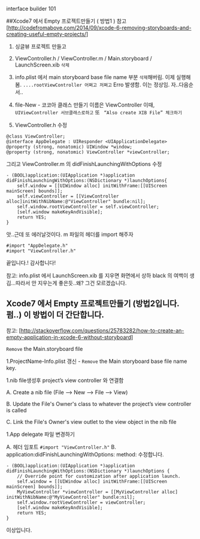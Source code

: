 
interface builder 101

##Xcode7 에서 Empty 프로젝트만들기 ( 방법1 )
 참고 [http://codefromabove.com/2014/09/xcode-6-removing-storyboards-and-creating-useful-empty-projects/]

1. 싱글뷰 프로젝트 만들고

1. ViewController.h   / ViewController.m  / Main.storyboard / LaunchScreen.xib `삭제`

1. info.plist 에서 main storyboard base file name 부분 `삭제`해버림.
이제 실행해봄.
`....rootViewController 어쩌고 저쩌고` Erro 발생함. 이는 정상임.
자..다음순서..

1. file-New - 코코아 클래스 만들기 이름은 ViewController
 이때, ` UIViewController 서브클래스로하고` 또  ` “Also create XIB File” 체크하기`

1. ViewController.h 수정
```objc
@class ViewController;
@interface AppDelegate : UIResponder <UIApplicationDelegate>
@property (strong, nonatomic) UIWindow *window;
@property (strong, nonatomic) ViewController *viewController;
```

그리고  ViewController.m 의 didFinishLaunchingWithOptions 수정
```objc
- (BOOL)application:(UIApplication *)application didFinishLaunchingWithOptions:(NSDictionary *)launchOptions{
    self.window = [[UIWindow alloc] initWithFrame:[[UIScreen mainScreen] bounds]];
    self.viewController = [[ViewController alloc]initWithNibName:@"ViewController" bundle:nil];
    self.window.rootViewController = self.viewController;
    [self.window makeKeyAndVisible];
    return YES;
}
```
앗..근데 또 에러날것이다. m 파일의 헤더를 import  해주자

```objc
#import "AppDelegate.h"
#import "ViewController.h"
```

끝입니다.!
감사합니다! 

참고: info.plist 에서 LaunchScreen.xib 를 지우면 화면에서 상하 black 의 여백이 생김...따라서 안 지우는게 좋은듯..왜? 그건 모르겠습니다.

## Xcode7 에서 Empty 프로젝트만들기  (방법2입니다. 펌..) 이 방법이 더 간단합니다.
참고: [http://stackoverflow.com/questions/25783282/how-to-create-an-empty-application-in-xcode-6-without-storyboard]

`Remove` the Main.storyboard file

1.ProjectName-Info.plist 갱신 - `Remove` the Main storyboard base file name key.

1.nib file생성후   project’s view controller 와 연결함

 A. Create a nib file (File –> New –> File –> View)

 B. Update the File's Owner's class to whatever the project’s view controller is called

 C. Link the File's Owner's view outlet to the view object in the nib file

1.App delegate 파일  변경하기

 A. 헤더 임포트 ` #import "ViewController.h" `
 B.  application:didFinishLaunchingWithOptions: method: 수정합니다. 


```objc
- (BOOL)application:(UIApplication *)application didFinishLaunchingWithOptions:(NSDictionary *)launchOptions {
    // Override point for customization after application launch.
    self.window = [[UIWindow alloc] initWithFrame:[[UIScreen mainScreen] bounds]];
    MyViewController *viewController = [[MyViewController alloc] initWithNibName:@"MyViewController" bundle:nil];
    self.window.rootViewController = viewController;
    [self.window makeKeyAndVisible];
    return YES;
}
```
이상입니다.
